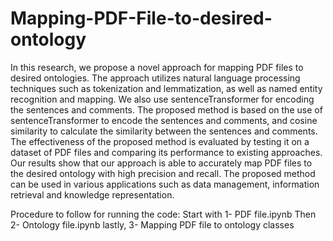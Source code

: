 # Mapping-PDF-File-to-desired-ontology

In this research, we propose a novel approach for mapping PDF files to desired ontologies. 
The approach utilizes natural language processing techniques such as tokenization and lemmatization, as well as named entity recognition and mapping. 
We also use sentenceTransformer for encoding the sentences and comments. 
The proposed method is based on the use of sentenceTransformer to encode the sentences and comments, and cosine similarity to calculate the similarity
between the sentences and comments. 
The effectiveness of the proposed method is evaluated by testing it on a dataset of PDF files and comparing its performance to existing approaches. 
Our results show that our approach is able to accurately map PDF files to the desired ontology with high precision and recall. 
The proposed method can be used in various applications such as data management, information retrieval and knowledge representation. 

Procedure to follow for running the code:
Start with 1- PDF file.ipynb
Then 2- Ontology file.ipynb
lastly, 3- Mapping PDF file to ontology classes
